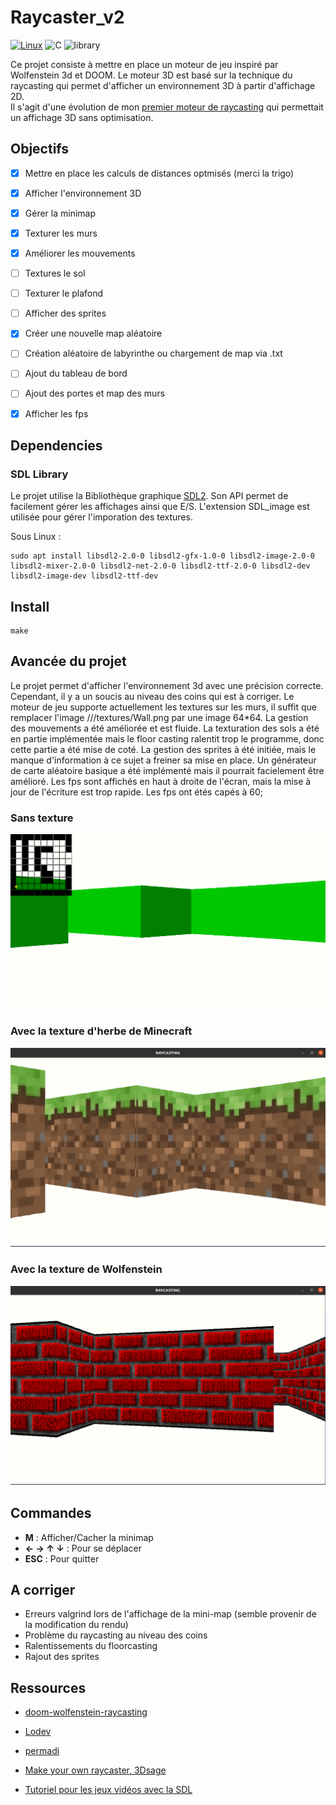 # Raycaster_v2

[![Linux](https://svgshare.com/i/Zhy.svg)](https://svgshare.com/i/Zhy.svg)
![C](https://img.shields.io/badge/language-C-blue)
![library](https://img.shields.io/badge/Library-SDL-red)

Ce projet consiste à mettre en place un moteur de jeu inspiré par Wolfenstein 3d et DOOM.
Le moteur 3D est basé sur la technique du raycasting qui permet d'afficher un environnement 3D à partir d'affichage 2D.
<br>
Il s'agit d'une évolution de mon [premier moteur de raycasting](https://github.com/Rudiio/Raycaster.git) qui permettait un affichage 3D sans optimisation.


## Objectifs

- [x] Mettre en place les calculs de distances optmisés (merci la trigo)
- [x] Afficher l'environnement 3D
- [x] Gérer la minimap
- [x] Texturer les murs
- [x] Améliorer les mouvements
- [ ] Textures le sol
- [ ] Texturer le plafond
- [ ] Afficher des sprites
- [x] Créer une nouvelle map aléatoire
- [ ] Création aléatoire de labyrinthe ou chargement de map via .txt
- [ ] Ajout du tableau de bord 
- [ ] Ajout des portes et map des murs
- [x] Afficher les fps
 

## Dependencies

### SDL Library
Le projet utilise la Bibliothèque graphique [SDL2](https://www.libsdl.org/download-2.0.php).
Son API permet de facilement gérer les affichages ainsi que E/S.
L'extension SDL_image est utilisée pour gérer l'imporation des textures.

Sous Linux : 

```
sudo apt install libsdl2-2.0-0 libsdl2-gfx-1.0-0 libsdl2-image-2.0-0 libsdl2-mixer-2.0-0 libsdl2-net-2.0-0 libsdl2-ttf-2.0-0 libsdl2-dev libsdl2-image-dev libsdl2-ttf-dev
```

## Install 

```
make
```

## Avancée du projet<br>

Le projet permet d'afficher l'environnement 3d avec une précision correcte. Cependant, il y  a un soucis au niveau des coins qui est à corriger.
Le moteur de jeu supporte actuellement les textures sur les murs, il suffit que remplacer l'image ///textures/Wall.png par une image 64*64.
La gestion des mouvements a été améliorée et est fluide.
La  texturation des sols a été en partie implémentée mais le floor casting ralentit trop le programme, donc cette partie a été mise de coté.
La gestion des sprites à été initiée, mais le manque d'information à ce sujet a freiner sa mise en place.
Un générateur de carte aléatoire basique a été implémenté mais il pourrait facielement être amélioré.
Les fps sont affichés en haut à droite de l'écran, mais la mise à jour de l'écriture est trop rapide. Les fps ont étés capés à 60;

### Sans texture
![actual_state](./states//actual_state.png)

### Avec la texture d'herbe de Minecraft
![actual_state](./states/state2.png)

### Avec la texture de Wolfenstein
![actual_state](./states/state3.png)

## Commandes 

- **M** : Afficher/Cacher la minimap
- **← → ↑ ↓** : Pour se déplacer
- **ESC** : Pour quitter

## A corriger

- Erreurs valgrind lors de l'affichage de la mini-map (semble provenir de la modification du rendu) 
- Problème du raycasting au niveau des coins
- Ralentissements du floorcasting
- Rajout des sprites

## Ressources 

- [doom-wolfenstein-raycasting](https://guy-grave.developpez.com/tutoriels/jeux/doom-wolfenstein-raycasting/)

- [Lodev](https://lodev.org/cgtutor/raycasting.html)

- [permadi](https://permadi.com/1996/05/ray-casting-tutorial-table-of-contents/)

- [Make your own raycaster, 3Dsage](https://www.youtube.com/watch?v=gYRrGTC7GtA&t=0s) 

- [Tutoriel pour les jeux vidéos avec la SDL](https://thenumbat.github.io/cpp-course/sdl2/08/08.html#:~:text=Capping%20your%20FPS%20is%20quite,std%3A%3Achrono%20for%20more.)
